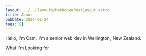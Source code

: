 ```yaml
---
layout: ../../layouts/MarkdownPostLayout.astro
title: About
pubDate: 2024-01-24
tags: []
---
```


Hello, I'm Cam.
I'm a senior web dev in Wellington, New Zealand.


What I'm Looking for
